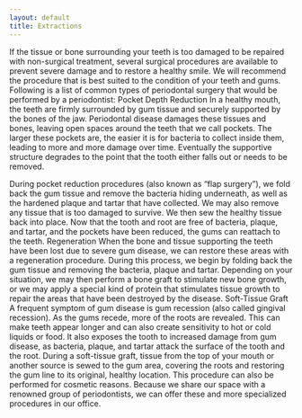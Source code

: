 ```yaml
---
layout: default
title: Extractions
---
```


If the tissue or bone surrounding your teeth is too damaged to be repaired with non-surgical treatment, several surgical procedures are available to prevent severe damage and to restore a healthy smile. We will recommend the procedure that is best suited to the condition of your teeth and gums. Following is a list of common types of periodontal surgery that would be performed by a periodontist:
Pocket Depth Reduction
In a healthy mouth, the teeth are firmly surrounded by gum tissue and securely supported by the bones of the jaw. Periodontal disease damages these tissues and bones, leaving open spaces around the teeth that we call pockets. The larger these pockets are, the easier it is for bacteria to collect inside them, leading to more and more damage over time. Eventually the supportive structure degrades to the point that the tooth either falls out or needs to be removed.

During pocket reduction procedures (also known as “flap surgery”), we fold back the gum tissue and remove the bacteria hiding underneath, as well as the hardened plaque and tartar that have collected. We may also remove any tissue that is too damaged to survive. We then sew the healthy tissue back into place. Now that the tooth and root are free of bacteria, plaque, and tartar, and the pockets have been reduced, the gums can reattach to the teeth.
Regeneration
When the bone and tissue supporting the teeth have been lost due to severe gum disease, we can restore these areas with a regeneration procedure. During this process, we begin by folding back the gum tissue and removing the bacteria, plaque and tartar. Depending on your situation, we may then perform a bone graft to stimulate new bone growth, or we may apply a special kind of protein that stimulates tissue growth to repair the areas that have been destroyed by the disease.
Soft-Tissue Graft
A frequent symptom of gum disease is gum recession (also called gingival recession). As the gums recede, more of the roots are revealed. This can make teeth appear longer and can also create sensitivity to hot or cold liquids or food. It also exposes the tooth to increased damage from gum disease, as bacteria, plaque, and tartar attack the surface of the tooth and the root.
During a soft-tissue graft, tissue from the top of your mouth or another source is sewed to the gum area, covering the roots and restoring the gum line to its original, healthy location. This procedure can also be performed for cosmetic reasons.
Because we share our space with a renowned group of periodontists, we can offer these and more specialized procedures in our office.


